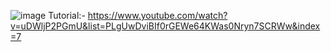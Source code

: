 ![image](https://user-images.githubusercontent.com/83713146/134703385-e788ea15-7542-49cf-b6aa-c353dc00fce1.png)
Tutorial:- https://www.youtube.com/watch?v=uDWljP2PGmU&list=PLgUwDviBIf0rGEWe64KWas0Nryn7SCRWw&index=7
